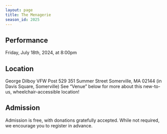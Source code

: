 ```yaml
---
layout: page
title: The Menagerie
season_id: 2025
---
```

## Performance
Friday, July 18th, 2024, at 8:00pm

## Location
George Dilboy VFW Post 529
351 Summer Street
Somerville, MA 02144
(in Davis Square, Somerville)
See “Venue” below for more about this new-to-us, wheelchair-accessible location!

## Admission
Admission is free, with donations gratefully accepted. While not required, we encourage you to register in advance.
